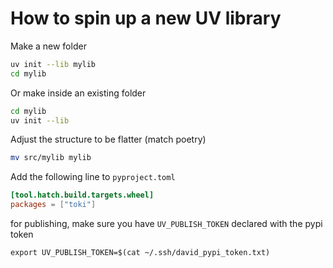 # How to spin up a new UV library

Make a new folder
```bash
uv init --lib mylib
cd mylib
```

Or make inside an existing folder
```bash
cd mylib
uv init --lib
```

Adjust the structure to be flatter (match poetry)
```bash
mv src/mylib mylib
```
Add the following line to `pyproject.toml`
```toml
[tool.hatch.build.targets.wheel]
packages = ["toki"]
```

for publishing, make sure you have `UV_PUBLISH_TOKEN` declared with the pypi token
```
export UV_PUBLISH_TOKEN=$(cat ~/.ssh/david_pypi_token.txt)
```